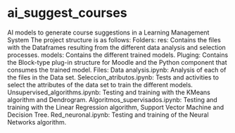 # ai_suggest_courses
AI models to generate course suggestions in a Learning Management System
The project structure is as follows:
Folders:
res: Contains the files with the Dataframes resulting from the different data analysis and selection processes.
models: Contains the different trained models.
Pluging: Contains the Block-type plug-in structure for Moodle and the Python component that consumes the trained model.
Files:
Data analysis.ipynb: Analysis of each of the files in the Data set.
Seleccion_atributos.ipynb: Tests and activities to select the attributes of the data set to train the different models.
Unsupervised_algorithms.ipynb: Testing and training with the KMeans algorithm and Dendrogram.
Algoritmos_supervisados.ipynb: Testing and training with the Linear Regression algorithm, Support Vector Machine and Decision Tree.
Red_neuronal.ipynb: Testing and training of the Neural Networks algorithm.
